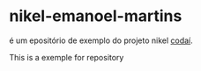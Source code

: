 # nikel-emanoel-martins

é um epositório de exemplo do projeto nikel [codaí](https://www.growdev.com.br/).

This is a exemple for repository
